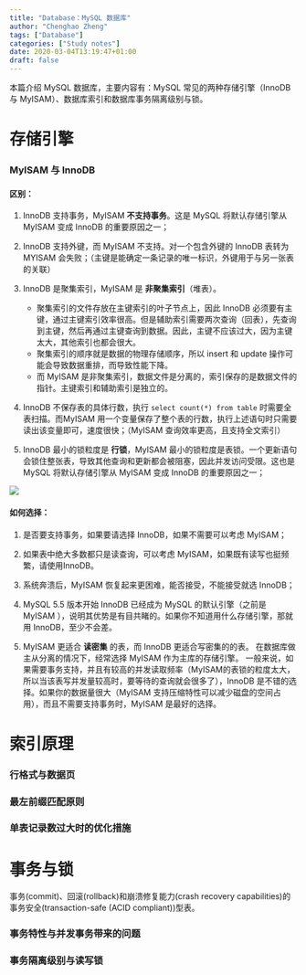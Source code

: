 ```yaml
---
title: "Database：MySQL 数据库"
author: "Chenghao Zheng"
tags: ["Database"]
categories: ["Study notes"]
date: 2020-03-04T13:19:47+01:00
draft: false
---
```


本篇介绍 MySQL 数据库，主要内容有：MySQL 常见的两种存储引擎（InnoDB 与 MyISAM）、数据库索引和数据库事务隔离级别与锁。

# 存储引擎

### MyISAM 与 InnoDB

#### 区别：

1. InnoDB 支持事务，MyISAM **不支持事务**。这是 MySQL 将默认存储引擎从 MyISAM 变成 InnoDB 的重要原因之一；

2. InnoDB 支持外键，而 MyISAM 不支持。对一个包含外键的 InnoDB 表转为 MYISAM 会失败；（主键是能确定一条记录的唯一标识，外键用于与另一张表的关联）

3. InnoDB 是聚集索引，MyISAM 是 **非聚集索引**（堆表）。
   * 聚集索引的文件存放在主键索引的叶子节点上，因此 InnoDB 必须要有主键，通过主键索引效率很高。但是辅助索引需要两次查询（回表），先查询到主键，然后再通过主键查询到数据。因此，主键不应该过大，因为主键太大，其他索引也都会很大。
   * 聚集索引的顺序就是数据的物理存储顺序，所以 insert 和 update 操作可能会导致数据重排，而导致性能下降。
   * 而 MyISAM 是非聚集索引，数据文件是分离的，索引保存的是数据文件的指针。主键索引和辅助索引是独立的。 
4. InnoDB 不保存表的具体行数，执行 `select count(*) from table` 时需要全表扫描。而MyISAM 用一个变量保存了整个表的行数，执行上述语句时只需要读出该变量即可，速度很快；（MyISAM 查询效率更高，且支持全文索引）

5. InnoDB 最小的锁粒度是 **行锁**，MyISAM 最小的锁粒度是表锁。一个更新语句会锁住整张表，导致其他查询和更新都会被阻塞，因此并发访问受限。这也是 MySQL 将默认存储引擎从 MyISAM 变成 InnoDB 的重要原因之一；

![](/images/InnoDB.png)

#### 如何选择：

1. 是否要支持事务，如果要请选择 InnoDB，如果不需要可以考虑 MyISAM；

2. 如果表中绝大多数都只是读查询，可以考虑 MyISAM，如果既有读写也挺频繁，请使用InnoDB。

3. 系统奔溃后，MyISAM 恢复起来更困难，能否接受，不能接受就选 InnoDB；

4. MySQL 5.5 版本开始 InnoDB 已经成为 MySQL 的默认引擎（之前是 MyISAM ），说明其优势是有目共睹的。如果你不知道用什么存储引擎，那就用 InnoDB，至少不会差。
5. MyISAM 更适合 **读密集** 的表，而 InnoDB 更适合写密集的的表。 在数据库做主从分离的情况下，经常选择 MyISAM 作为主库的存储引擎。 一般来说，如果需要事务支持，并且有较高的并发读取频率（MyISAM的表锁的粒度太大，所以当该表写并发量较高时，要等待的查询就会很多了），InnoDB 是不错的选择。如果你的数据量很大（MyISAM 支持压缩特性可以减少磁盘的空间占用），而且不需要支持事务时，MyISAM 是最好的选择。  

# 索引原理

### 行格式与数据页

### 最左前缀匹配原则

### 单表记录数过大时的优化措施

# 事务与锁

事务(commit)、回滚(rollback)和崩溃修复能力(crash recovery capabilities)的事务安全(transaction-safe (ACID compliant))型表。  

### 事务特性与并发事务带来的问题

### 事务隔离级别与读写锁



